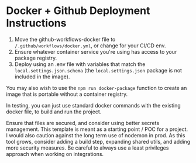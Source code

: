 # Docker + Github Deployment Instructions

1. Move the github-workflows-docker file to `/.github/workflows/docker.yml`, or change for your CI/CD env.
2. Ensure whatever container service you're using has access to your package registry.
3. Deploy using an .env file with variables that match the `local.settings.json.schema` (the `local.settings.json` package is not included in the image).

You may also wish to use the `npm run docker-package` function to create an image that is portable without a container registry.

In testing, you can just use standard docker commands with the existing docker file, to build and run the project.

Ensure that files are secured, and consider using better secrets management. This template is meant as a starting point / POC for a project. I would also caution against the long term use of nodemon in prod. As this tool grows, consider adding a build step, expanding shared utils, and adding more security measures. Be careful to always use a least privileges approach when working on integrations.